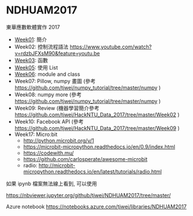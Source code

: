 # NDHUAM2017
東華應數軟體實作 2017

* [Week01](Week01.md): 簡介
* Week02: 控制流程語法 https://www.youtube.com/watch?v=rdzbJFXsM90&feature=youtu.be
* [Week03](Week03/): 函數
* [Week05](Week05.ipynb): 使用 List 
* [Week06](Week06.ipynb): module and class
* Week07: Pillow, numpy 畫圖 (參考 https://github.com/tjwei/numpy_tutorial/tree/master/numpy )
* Week08: numpy more (參考 https://github.com/tjwei/numpy_tutorial/tree/master/numpy )
* Week09: Review (機器學習簡介參考 https://github.com/tjwei/HackNTU_Data_2017/tree/master/Week02 )
* Week10: Facebook API (參考 https://github.com/tjwei/HackNTU_Data_2017/tree/master/Week09 )
* Week17: Micro:bit
    * http://python.microbit.org/v/1
    * https://microbit-micropython.readthedocs.io/en/0.9/index.html
    * https://codewith.mu/
    * https://github.com/carlosperate/awesome-microbit
    * radio: http://microbit-micropython.readthedocs.io/en/latest/tutorials/radio.html
    

如果 ipynb 檔案無法線上看到, 可以使用


https://nbviewer.jupyter.org/github/tjwei/NDHUAM2017/tree/master/

Azure notebook https://notebooks.azure.com/tjwei/libraries/NDHUAM2017
